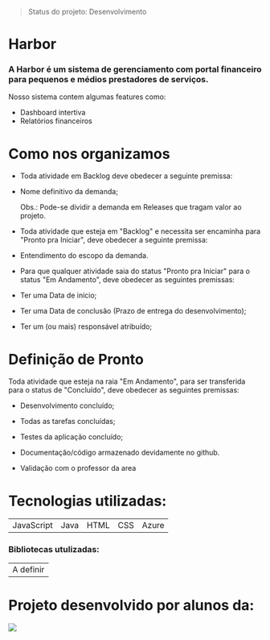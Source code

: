 > Status do projeto: Desenvolvimento

# Harbor

### A Harbor é um sistema de gerenciamento com portal financeiro para pequenos e médios prestadores de serviços.

Nosso sistema contem algumas features como:

+ Dashboard intertiva
+ Relatórios financeiros

# Como nos organizamos

+ Toda atividade em Backlog deve obedecer a seguinte premissa:

+ Nome definitivo da demanda;

  Obs.: Pode-se dividir a demanda em Releases que tragam valor ao projeto.

+ Toda atividade que esteja em "Backlog" e necessita ser encaminha para "Pronto pra Iniciar", deve obedecer a seguinte premissa:

+ Entendimento do escopo da demanda.

+ Para que qualquer atividade saia do status "Pronto pra Iniciar" para o status "Em Andamento", deve obedecer as seguintes premissas:

+ Ter uma Data de início;

+ Ter uma Data de conclusão (Prazo de entrega do desenvolvimento);

+ Ter um (ou mais) responsável atribuído;


# Definição de Pronto

Toda atividade que esteja na raia "Em Andamento", para ser transferida para o status de "Concluído", deve obedecer as seguintes premissas:

+ Desenvolvimento concluído;

+ Todas as tarefas concluídas;

+ Testes da aplicação concluído;

+ Documentação/código armazenado devidamente no github.

+ Validação com o professor da area

# Tecnologias utilizadas:

<table>
  <tr>
    <td>JavaScript</td>
    <td>Java</td>
    <td>HTML</td>
    <td>CSS</td>
    <td>Azure</td>
  </tr>

</table>


### Bibliotecas utulizadas:

<table>
  <tr>
  <td>A definir</td>
  </tr>
</table>

# Projeto desenvolvido por alunos da:
<img src="https://www.sptech.school/assets/images/logos/sptech_logo_1.png"></img>
